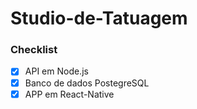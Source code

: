 # Studio-de-Tatuagem

### Checklist
- [x] API em Node.js
- [x] Banco de dados PostegreSQL
- [x] APP em React-Native